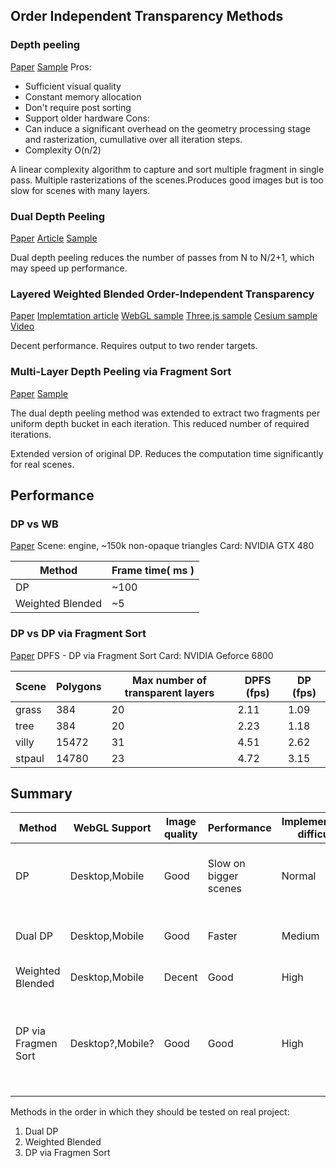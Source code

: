 ## Order Independent Transparency Methods 

### Depth peeling
[Paper](https://my.eng.utah.edu/~cs5610/handouts/order_independent_transparency.pdf)
[Sample](https://raw.githack.com/pailhead/three.js/depth-peel-stencil/examples/webgl_materials_depthpeel.html)
Pros: 
 - Sufficient visual quality
 - Constant memory allocation
 - Don't require post sorting
 - Support older hardware
Cons:
 - Can induce a significant overhead on the geometry processing stage and rasterization, cumullative over all iteration steps.
 - Complexity O(n/2)

A linear complexity algorithm to capture and sort multiple fragment in single pass. Multiple rasterizations of the scenes.Produces good images but is too slow for scenes with many layers.

### Dual Depth Peeling 
[Paper](https://my.eng.utah.edu/~cs5610/handouts/DualDepthPeeling.pdf)
[Article](https://medium.com/@shrekshao_71662/dual-depth-peeling-implementation-in-webgl-11baa061ba4b)
[Sample](https://tsherif.github.io/webgl2examples/oit-dual-depth-peeling.html)

Dual depth peeling reduces the number of passes from N to N/2+1, which may speed up
performance.

### Layered Weighted Blended Order-Independent Transparency
[Paper](https://jcgt.org/published/0002/02/09)
[Implemtation article](http://casual-effects.blogspot.com/2015/03/implemented-weighted-blended-order.html)
[WebGL sample](https://tsherif.github.io/webgl2examples/oit.html)
[Three.js sample](https://raw.githack.com/arose/three.js/oit/examples/webgl_oit.html)
[Cesium sample](http://bagnell.github.io/cesium/Apps/Sandcastle/gallery/OIT.html)
[Video](https://youtu.be/axvmoEqcTp8)

Decent performance. Requires output to two render targets.

### Multi-Layer Depth Peeling via Fragment Sort
[Paper](https://www.microsoft.com/en-us/research/wp-content/uploads/2006/06/tr-2006-81.pdf)
[Sample](?)

The dual depth peeling method was extended to extract two fragments per uniform depth bucket in each iteration. This reduced number of required iterations.

Extended version of original DP. Reduces the computation time significantly for real scenes.

## Performance

### DP vs WB

[Paper](https://graphics.tudelft.nl/Publications-new/2021/FEE21/layered_weighted_blended_order_independent_transparency.pdf)
Scene: engine, ~150k  non-opaque triangles
Card: NVIDIA GTX 480

| Method           | Frame time( ms ) |
| ---------------- | ---------------- |
| DP               | ~100             |
| Weighted Blended | ~5               |

### DP vs DP via Fragment Sort

[Paper](https://www.microsoft.com/en-us/research/wp-content/uploads/2006/06/tr-2006-81.pdf)
DPFS - DP via Fragment Sort
Card: NVIDIA Geforce 6800

| Scene  | Polygons | Max number of transparent layers | DPFS (fps) | DP (fps) |
| ------ | -------- | -------------------------------- | ---------- | -------- |
| grass  | 384      | 20                               | 2.11       | 1.09     |
| tree   | 384      | 20                               | 2.23       | 1.18     |
| villy  | 15472    | 31                               | 4.51       | 2.62     |
| stpaul | 14780    | 23                               | 4.72       | 3.15     |

## Summary

| Method              | WebGL Support    | Image quality | Performance           | Implementation difficulty | Sample | Description                                                                                 |
| ------------------- | ---------------- | ------------- | --------------------- | ---------- | ------ | ------------------------------------------------------------------------------------------- |
| DP                  | Desktop,Mobile   | Good          | Slow on bigger scenes | Normal     | +      | Produces good images but is too slow for scenes with many layers                            |
| Dual DP             | Desktop,Mobile   | Good          | Faster                | Medium     | +      | Faster implementation of depth peeling                                                      |
| Weighted Blended    | Desktop,Mobile   | Decent        | Good                  | High       | +      | Happy medium of cost/fidelity                                                               |
| DP via Fragmen Sort | Desktop?,Mobile? | Good          | Good                  | High       | -      | Extended version of original DP. Reduces the computation time significantly for real scenes |


Methods in the order in which they should be tested on real project:
1. Dual DP 
2. Weighted Blended
3. DP via Fragmen Sort


